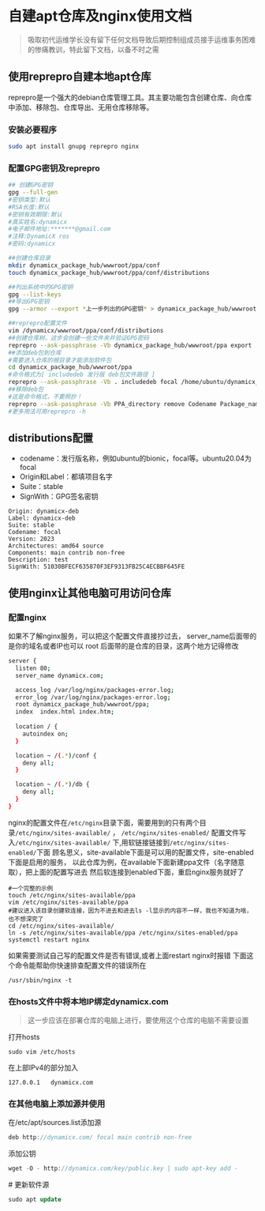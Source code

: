 # 自建apt仓库及nginx使用文档

> 吸取初代运维学长没有留下任何文档导致后期控制组成员接手运维事务困难的惨痛教训，特此留下文档，以备不时之需

## 使用reprepro自建本地apt仓库

reprepro是一个强大的debian仓库管理工具。其主要功能包含创建仓库、向仓库中添加、移除包、仓库导出、无用仓库移除等。

### 安装必要程序

```bash
sudo apt install gnupg reprepro nginx
```

### 配置GPG密钥及reprepro

```bash
## 创建GPG密钥
gpg --full-gen
#密钥类型:默认
#RSA长度:默认
#密钥有效期限:默认
#真实姓名:dynamicx
#电子邮件地址:*******@gmail.com
#注释:DynamicX ros 
#密码:dynamicx

##创建仓库目录
mkdir dynamicx_package_hub/wwwroot/ppa/conf
touch dynamicx_package_hub/wwwroot/ppa/conf/distributions

##列出系统中的GPG密钥
gpg --list-keys
##导出GPG密钥
gpg --armor --export *上一步列出的GPG密钥* > dynamicx_package_hub/wwwroot/ppa/key/public.key

##reprepro配置文件
vim /dynamicx/wwwroot/ppa/conf/distributions
##创建仓库树，这步会创建一些文件夹并验证GPG密码
reprepro --ask-passphrase -Vb dynamicx_package_hub/wwwroot/ppa export
##添加deb包到仓库
#需要进入仓库的根目录才能添加软件包
cd dynamicx_package_hub/wwwroot/ppa
#命令格式为[ includedeb 发行版 deb包文件路径 ]
reprepro --ask-passphrase -Vb . includedeb focal /home/ubuntu/dynamicx_package_hub/example.deb
##移除deb包
#这是命令格式，不要照抄！
reprepro --ask-passphrase -Vb PPA_directory remove Codename Package_name
#更多用法可用reprepro -h
```



## distributions配置

- codename：发行版名称，例如ubuntu的bionic，focal等。ubuntu20.04为focal
- Origin和Label：都填项目名字
- Suite：stable
- SignWith：GPG签名密钥

```
Origin: dynamicx-deb
Label: dynamicx-deb
Suite: stable
Codename: focal
Version: 2023
Architectures: amd64 source
Components: main contrib non-free
Description: test
SignWith: 51030BFECF635870F3EF9313FB25C4ECBBF645FE
```



## 使用nginx让其他电脑可用访问仓库

### 配置nginx

如果不了解nginx服务，可以把这个配置文件直接抄过去，
server_name后面带的是你的域名或者IP也可以
root 后面带的是仓库的目录，这两个地方记得修改

```bash
server {
  listen 80;
  server_name dynamicx.com;

  access_log /var/log/nginx/packages-error.log;
  error_log /var/log/nginx/packages-error.log;
  root dynamicx_package_hub/wwwroot/ppa;
  index  index.html index.htm;
 
  location / {
    autoindex on;
  }

  location ~ /(.*)/conf {
    deny all;
  }

  location ~ /(.*)/db {
    deny all;
  }
}
```

nginx的配置文件在`/etc/nginx`目录下面，需要用到的只有两个目录`/etc/nginx/sites-available/` ， `/etc/nginx/sites-enabled/`
配置文件写入`/etc/nginx/sites-available/` 下,用软链接链接到`/etc/nginx/sites-enabled/`下面
顾名思义，site-available下面是可以用的配置文件，site-enabled下面是启用的服务，
以此仓库为例，在available下面新建ppa文件（名字随意取），把上面的配置写进去
然后软连接到enabled下面，重启nginx服务就好了

```shell
#一个完整的示例
touch /etc/nginx/sites-available/ppa
vim /etc/nginx/sites-available/ppa
#建议进入该目录创建软连接，因为不进去和进去ls -l显示的内容不一样，我也不知道为啥，也不想深究了
cd /etc/nginx/sites-available/
ln -s /etc/nginx/sites-available/ppa /etc/nginx/sites-enabled/ppa
systemctl restart nginx
```

如果需要测试自己写的配置文件是否有错误,或者上面restart nginx时报错
下面这个命令能帮助你快速排查配置文件的错误所在

```shell
/usr/sbin/nginx -t
```

### 在hosts文件中将本地IP绑定dynamicx.com

> 这一步应该在部署仓库的电脑上进行，要使用这个仓库的电脑不需要设置

打开hosts

```
sudo vim /etc/hosts
```

在上部IPv4的部分加入

```
127.0.0.1	dynamicx.com
```

### 在其他电脑上添加源并使用

在/etc/apt/sources.list添加源

```cpp
deb http://dynamicx.com/ focal main contrib non-free
```

添加公钥

```cpp
wget -O - http://dynamicx.com/key/public.key | sudo apt-key add -
```

\# 更新软件源

```sql
sudo apt update
```